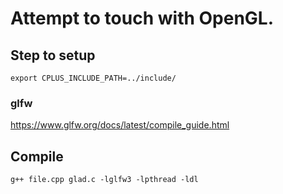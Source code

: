 # Attempt to touch with OpenGL. 

## Step to setup

```
export CPLUS_INCLUDE_PATH=../include/
```
### glfw
https://www.glfw.org/docs/latest/compile_guide.html

## Compile
```
g++ file.cpp glad.c -lglfw3 -lpthread -ldl
```

